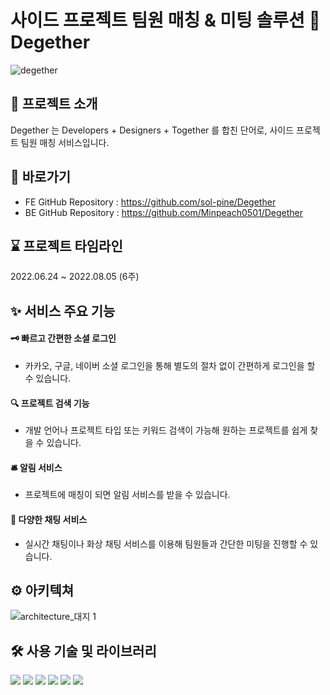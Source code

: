 # 사이드 프로젝트 팀원 매칭 & 미팅 솔루션 🤝 Degether

![degether](https://user-images.githubusercontent.com/105091138/181830587-a4d41bd1-b0b1-4803-9efd-7ec86a94eb32.png)
<br>

## 🙌 프로젝트 소개

Degether 는 Developers + Designers + Together 를 합친 단어로, 사이드 프로젝트 팀원 매칭 서비스입니다.

## 📌 바로가기

 <!-- - Degether Website : https:// -->

- FE GitHub Repository : https://github.com/sol-pine/Degether
- BE GitHub Repository : https://github.com/Minpeach0501/Degether

## ⌛️ 프로젝트 타임라인

2022.06.24 ~ 2022.08.05 (6주)

## ✨ 서비스 주요 기능

#### 🗝 빠르고 간편한 소셜 로그인

- 카카오, 구글, 네이버 소셜 로그인을 통해 별도의 절차 없이 간편하게 로그인을 할 수 있습니다.

#### 🔍 프로젝트 검색 기능

- 개발 언어나 프로젝트 타입 또는 키워드 검색이 가능해 원하는 프로젝트를 쉽게 찾을 수 있습니다.

#### 🛎 알림 서비스

- 프로젝트에 매칭이 되면 알림 서비스를 받을 수 있습니다.

#### 💬 다양한 채팅 서비스

- 실시간 채팅이나 화상 채팅 서비스를 이용해 팀원들과 간단한 미팅을 진행할 수 있습니다.

## ⚙️ 아키텍쳐

![architecture_대지 1](https://user-images.githubusercontent.com/105091138/204495635-a84a3e63-c9df-4bae-9941-8a197f3e8175.png)

## 🛠 사용 기술 및 라이브러리

<p>
<img src="https://img.shields.io/badge/react-61DAFB?style=for-the-badge&logo=react&logoColor=black">
<img src="https://img.shields.io/badge/redux-764ABC?style=for-the-badge&logo=redux&logoColor=white">
<img src="https://img.shields.io/badge/javascript-F7DF1E?style=for-the-badge&logo=javascript&logoColor=black">
<img src="https://img.shields.io/badge/stomp-000000?style=for-the-badge&logo=stomp&logoColor=white">
<img src="https://img.shields.io/badge/axios-000000?style=for-the-badge&logo=axios&logoColor=white">
<img src="https://img.shields.io/badge/amazonaws-232F3E?style=for-the-badge&logo=amazonaws&logoColor=white">
</p>
<br>

  <!--## 🚀 Trouble Shooting--* -->
